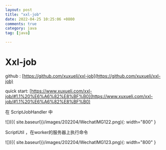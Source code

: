 ```yaml
---
layout: post
title: "xxl-job"
date: 2022-04-25 10:25:06 +0800
comments: true
category: java
tag: [java]

---
```


# Xxl-job

github : [https://github.com/xuxueli/xxl-job](https://github.com/xuxueli/xxl-job)



quick start: [https://www.xuxueli.com/xxl-job/#1.1%20%E6%A6%82%E8%BF%B0](https://www.xuxueli.com/xxl-job/#1.1%20%E6%A6%82%E8%BF%B0)



在 ScriptJobHandler 中

![]({{ site.baseurl}}/images/202204/WechatIMG122.png){: width="800" }


ScriptUtil ，在worker的服务器上执行命令

![]({{ site.baseurl}}/images/202204/WechatIMG123.png){: width="800" }
